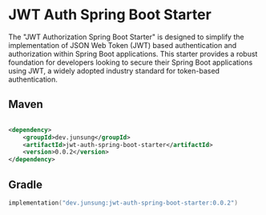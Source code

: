 # JWT Auth Spring Boot Starter

The "JWT Authorization Spring Boot Starter" is designed to simplify the implementation of JSON Web Token (JWT) based authentication and authorization within Spring Boot applications. This starter provides a robust foundation for developers looking to secure their Spring Boot applications using JWT, a widely adopted industry standard for token-based authentication.

## Maven

```xml

<dependency>
    <groupId>dev.junsung</groupId>
    <artifactId>jwt-auth-spring-boot-starter</artifactId>
    <version>0.0.2</version>
</dependency>
```

## Gradle

```kotlin
implementation("dev.junsung:jwt-auth-spring-boot-starter:0.0.2")
```
